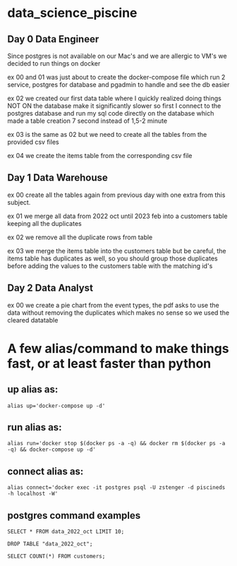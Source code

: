 # data_science_piscine

## Day 0 Data Engineer

Since postgres is not available on our Mac's and we are allergic to VM's we decided to run things on docker

ex 00 and 01 was just about to create the docker-compose file which run 2 service, postgres for database and pgadmin to handle and see the db easier

ex 02 we created our first data table where I quickly realized doing things NOT ON the database make it significantly slower so first I connect to the postgres database and run my sql code directly on the database which made a table creation 7 second instead of 1,5-2 minute

ex 03 is the same as 02 but we need to create all the tables from the provided csv files

ex 04 we create the items table from the corresponding csv file

## Day 1 Data Warehouse

ex 00 create all the tables again from previous day with one extra from this subject.

ex 01 we merge all data from 2022 oct until 2023 feb into a customers table keeping all the duplicates

ex 02 we remove all the duplicate rows from table

ex 03 we merge the items table into the customers table but be careful, the items table has duplicates as well, so you should group those duplicates before adding the values to the customers table with the matching id's

## Day 2 Data Analyst

ex 00 we create a pie chart from the event types, the pdf asks to use the data without removing the duplicates which makes no sense so we used the cleared datatable

# A few alias/command to make things fast, or at least faster than python

## up alias as:

```
alias up='docker-compose up -d'
```

## run alias as:
```
alias run='docker stop $(docker ps -a -q) && docker rm $(docker ps -a -q) && docker-compose up -d'
```

## connect alias as:
```
alias connect='docker exec -it postgres psql -U zstenger -d piscineds -h localhost -W'
```

## postgres command examples

```
SELECT * FROM data_2022_oct LIMIT 10;
```

```
DROP TABLE "data_2022_oct";
```

```
SELECT COUNT(*) FROM customers;
```
